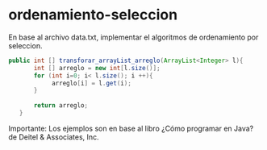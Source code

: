 # ordenamiento-seleccion


En base al archivo data.txt, implementar el algoritmos de ordenamiento por seleccion.



```java
public int [] transforar_arrayList_arreglo(ArrayList<Integer> l){
       int [] arreglo = new int[l.size()];
       for (int i=0; i< l.size(); i ++){
            arreglo[i] = l.get(i);
       }
       
       return arreglo;
   }
``` 



Importante:
Los ejemplos son en base al libro  ¿Cómo programar en Java? de Deitel & Associates, Inc.
